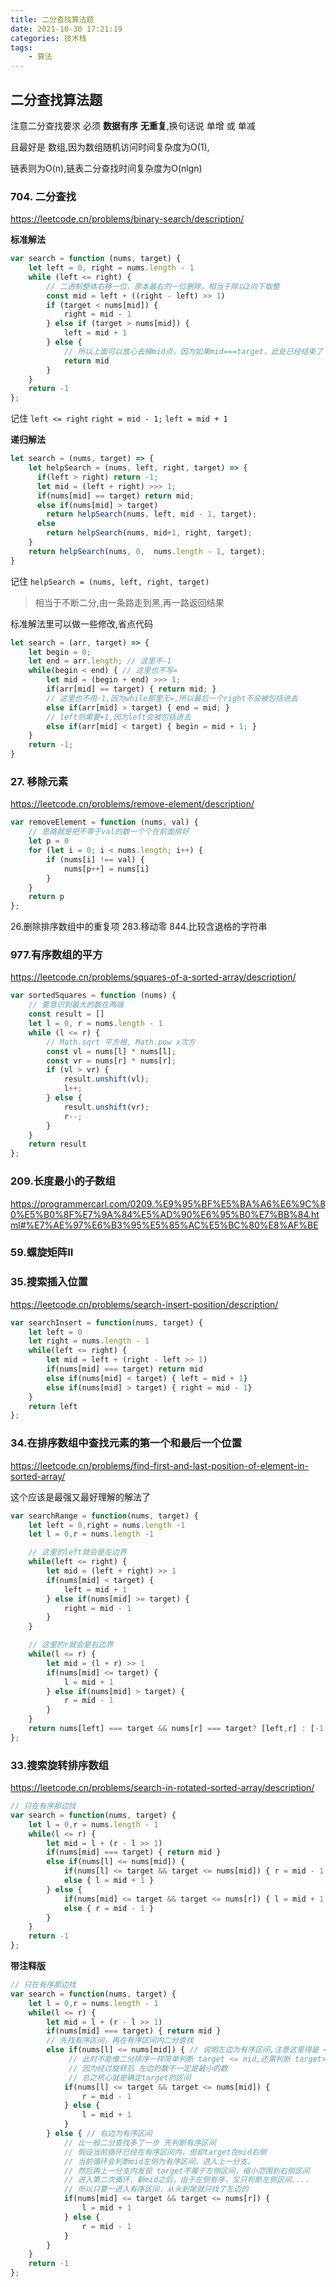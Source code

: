 ```yaml
---
title: 二分查找算法题
date: 2021-10-30 17:21:19
categories: 技术栈
tags: 
    - 算法
---
```


## 二分查找算法题

注意二分查找要求 必须 __数据有序__ __无重复__,换句话说 单增 或 单减

且最好是 数组,因为数组随机访问时间复杂度为O(1),

链表则为O(n),链表二分查找时间复杂度为O(nlgn)

### 704. 二分查找

https://leetcode.cn/problems/binary-search/description/

__标准解法__

```js
var search = function (nums, target) {
    let left = 0, right = nums.length - 1
    while (left <= right) {
        // 二进制整体右移一位，原本最右的一位删除，相当于除以2向下取整
        const mid = left + ((right - left) >> 1)
        if (target < nums[mid]) {
            right = mid - 1
        } else if (target > nums[mid]) {
            left = mid + 1
        } else {
            // 所以上面可以放心去掉mid点，因为如果mid===target，此处已经结束了
            return mid
        }
    }
    return -1
};
```

记住 `left <= right` `right = mid - 1;` `left = mid + 1`

__递归解法__

```js
let search = (nums, target) => {
    let helpSearch = (nums, left, right, target) => {
      if(left > right) return -1;
      let mid = (left + right) >>> 1;
      if(nums[mid] == target) return mid;
      else if(nums[mid] > target) 
        return helpSearch(nums, left, mid - 1, target);
      else 
        return helpSearch(nums, mid+1, right, target);
    }
    return helpSearch(nums, 0,  nums.length - 1, target);
}
```

记住 `helpSearch = (nums, left, right, target)`
> 相当于不断二分,由一条路走到黑,再一路返回结果

标准解法里可以做一些修改,省点代码

```js
let search = (arr, target) => {
    let begin = 0;
    let end = arr.length; // 这里不-1
    while(begin < end) { // 这里也不写=
        let mid = (begin + end) >>> 1;
        if(arr[mid] == target) { return mid; }
        // 这里也不用-1,因为while那里无=,所以最后一个right不会被包括进去
        else if(arr[mid] > target) { end = mid; }
        // left则需要+1,因为left会被包括进去
        else if(arr[mid] < target) { begin = mid + 1; }
    }
    return -1;
}
```

### 27. 移除元素

https://leetcode.cn/problems/remove-element/description/

```js
var removeElement = function (nums, val) {
    // 思路就是把不等于val的数一个个在前面排好
    let p = 0
    for (let i = 0; i < nums.length; i++) {
        if (nums[i] !== val) {
            nums[p++] = nums[i]
        }
    }
    return p
};
```

26.删除排序数组中的重复项
283.移动零
844.比较含退格的字符串

### 977.有序数组的平方

https://leetcode.cn/problems/squares-of-a-sorted-array/description/

```js
var sortedSquares = function (nums) {
    // 要意识到最大的数在两端
    const result = []
    let l = 0, r = nums.length - 1
    while (l <= r) {
        // Math.sqrt 平方根, Math.pow x次方
        const vl = nums[l] * nums[l];
        const vr = nums[r] * nums[r];
        if (vl > vr) {
            result.unshift(vl);
            l++;
        } else {
            result.unshift(vr);
            r--;
        }
    }
    return result
};
```

### 209.长度最小的子数组

https://programmercarl.com/0209.%E9%95%BF%E5%BA%A6%E6%9C%80%E5%B0%8F%E7%9A%84%E5%AD%90%E6%95%B0%E7%BB%84.html#%E7%AE%97%E6%B3%95%E5%85%AC%E5%BC%80%E8%AF%BE

### 59.螺旋矩阵II

### 35.搜索插入位置

https://leetcode.cn/problems/search-insert-position/description/

```js
var searchInsert = function(nums, target) {
    let left = 0
    let right = nums.length - 1
    while(left <= right) {
        let mid = left + (right - left >> 1)
        if(nums[mid] === target) return mid
        else if(nums[mid] < target) { left = mid + 1}
        else if(nums[mid] > target) { right = mid - 1}
    }
    return left
};
```

### 34.在排序数组中查找元素的第一个和最后一个位置

https://leetcode.cn/problems/find-first-and-last-position-of-element-in-sorted-array/

这个应该是最强又最好理解的解法了

```js
var searchRange = function(nums, target) {
    let left = 0,right = nums.length -1
    let l = 0,r = nums.length -1

    // 这里的left就会是左边界
    while(left <= right) {
        let mid = (left + right) >> 1
        if(nums[mid] < target) {
            left = mid + 1
        } else if(nums[mid] >= target) {
            right = mid - 1
        }
    }

    // 这里的r就会是右边界
    while(l <= r) {
        let mid = (l + r) >> 1
        if(nums[mid] <= target) {
            l = mid + 1
        } else if(nums[mid] > target) {
            r = mid - 1
        }
    }
    return nums[left] === target && nums[r] === target? [left,r] : [-1,-1]
};
```

### 33.搜索旋转排序数组

https://leetcode.cn/problems/search-in-rotated-sorted-array/description/

```js
// 只在有序那边找
var search = function(nums, target) {
    let l = 0,r = nums.length - 1
    while(l <= r) {
        let mid = l + (r - l >> 1)
        if(nums[mid] === target) { return mid }
        else if(nums[l] <= nums[mid]) {
            if(nums[l] <= target && target <= nums[mid]) { r = mid - 1 }
            else { l = mid + 1 }
        } else {
            if(nums[mid] <= target && target <= nums[r]) { l = mid + 1 }
            else { r = mid - 1 }
        }
    }
    return -1
};
```

__带注释版__

```js
// 只在有序那边找
var search = function(nums, target) {
    let l = 0,r = nums.length - 1
    while(l <= r) {
        let mid = l + (r - l >> 1)
        if(nums[mid] === target) { return mid }
        // 先找有序区间，再在有序区间内二分查找
        else if(nums[l] <= nums[mid]) { // 说明左边为有序区间,注意这里得是 <=, mid 可能= l
             // 此时不能像二分排序一样简单判断 target <= mid,还需判断 target>=左边界
             // 因为经过旋转后 左边的数不一定是最小的数
             // 总之核心就是确定target的区间
            if(nums[l] <= target && target <= nums[mid]) {
                r = mid - 1
            } else {
                l = mid + 1
            }
        } else { // 右边为有序区间
            // 比一般二分查找多了一步 先判断有序区间
            // 假设当前循环已经在有序区间内，但却target在mid右侧
            // 当前循环会判断mid左侧为有序区间，进入上一分支，
            // 然后再上一分支内发现 target不属于左侧区间，缩小范围到右侧区间
            // 进入第二次循环，新mid之后，由于左侧有序，又只判断左侧区间....
            // 所以只要一进入有序区间，从头到尾就只找了左边的
            if(nums[mid] <= target && target <= nums[r]) {
                l = mid + 1
            } else {
                r = mid - 1
            }
        }
    }
    return -1
};
```
